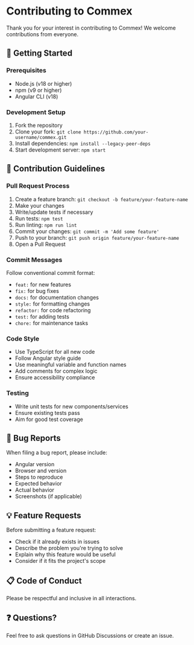 # Contributing to Commex

Thank you for your interest in contributing to Commex! We welcome contributions from everyone.

## 🚀 Getting Started

### Prerequisites

- Node.js (v18 or higher)
- npm (v9 or higher)
- Angular CLI (v18)

### Development Setup

1. Fork the repository
2. Clone your fork: `git clone https://github.com/your-username/commex.git`
3. Install dependencies: `npm install --legacy-peer-deps`
4. Start development server: `npm start`

## 📝 Contribution Guidelines

### Pull Request Process

1. Create a feature branch: `git checkout -b feature/your-feature-name`
2. Make your changes
3. Write/update tests if necessary
4. Run tests: `npm test`
5. Run linting: `npm run lint`
6. Commit your changes: `git commit -m 'Add some feature'`
7. Push to your branch: `git push origin feature/your-feature-name`
8. Open a Pull Request

### Commit Messages

Follow conventional commit format:

- `feat:` for new features
- `fix:` for bug fixes
- `docs:` for documentation changes
- `style:` for formatting changes
- `refactor:` for code refactoring
- `test:` for adding tests
- `chore:` for maintenance tasks

### Code Style

- Use TypeScript for all new code
- Follow Angular style guide
- Use meaningful variable and function names
- Add comments for complex logic
- Ensure accessibility compliance

### Testing

- Write unit tests for new components/services
- Ensure existing tests pass
- Aim for good test coverage

## 🐛 Bug Reports

When filing a bug report, please include:

- Angular version
- Browser and version
- Steps to reproduce
- Expected behavior
- Actual behavior
- Screenshots (if applicable)

## 💡 Feature Requests

Before submitting a feature request:

- Check if it already exists in issues
- Describe the problem you're trying to solve
- Explain why this feature would be useful
- Consider if it fits the project's scope

## 📋 Code of Conduct

Please be respectful and inclusive in all interactions.

## ❓ Questions?

Feel free to ask questions in GitHub Discussions or create an issue.
